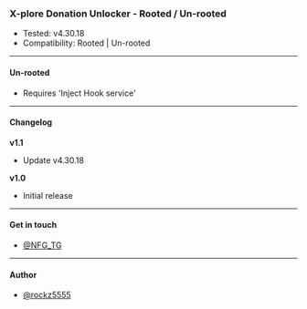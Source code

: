 ### X-plore Donation Unlocker - Rooted / Un-rooted

* Tested: v4.30.18
* Compatibility: Rooted | Un-rooted

---

#### Un-rooted

* Requires 'Inject Hook service'

---

#### Changelog

**v1.1**

* Update v4.30.18

**v1.0**

* Initial release

---

#### Get in touch

* [@NFG\_TG](https://www.t.me/NFG_TG)

---

#### Author

* [@rockz5555](https://www.github.com/rockz5555)
